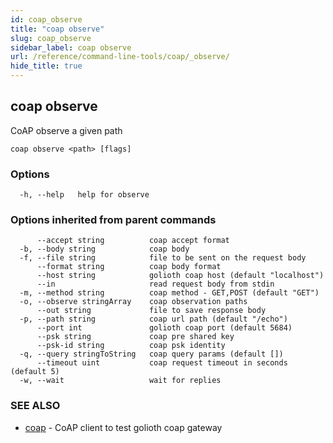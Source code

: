 ```yaml
---
id: coap_observe
title: "coap observe"
slug: coap_observe
sidebar_label: coap observe
url: /reference/command-line-tools/coap/_observe/
hide_title: true
---
```

## coap observe

CoAP observe a given path

```
coap observe <path> [flags]
```

### Options

```
  -h, --help   help for observe
```

### Options inherited from parent commands

```
      --accept string          coap accept format
  -b, --body string            coap body
  -f, --file string            file to be sent on the request body
      --format string          coap body format
      --host string            golioth coap host (default "localhost")
      --in                     read request body from stdin
  -m, --method string          coap method - GET,POST (default "GET")
  -o, --observe stringArray    coap observation paths
      --out string             file to save response body
  -p, --path string            coap url path (default "/echo")
      --port int               golioth coap port (default 5684)
      --psk string             coap pre shared key
      --psk-id string          coap psk identity
  -q, --query stringToString   coap query params (default [])
      --timeout uint           coap request timeout in seconds (default 5)
  -w, --wait                   wait for replies
```

### SEE ALSO

* [coap](/reference/command-line-tools/coap//)	 - CoAP client to test golioth coap gateway

